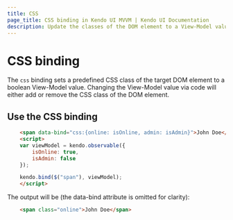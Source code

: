 ```yaml
---
title: CSS
page_title: CSS binding in Kendo UI MVVM | Kendo UI Documentation
description: Update the classes of the DOM element to a View-Model value with CSS binding in Kendo UI MVVM.
---
```


# CSS binding

The `css` binding sets a predefined CSS class of the target DOM element to a boolean View-Model value. Changing the View-Model value via code will either add or remove the CSS class of the DOM element. 

## Use the CSS binding
```html
	<span data-bind="css:{online: isOnline, admin: isAdmin}">John Doe</span>
    <script>
    var viewModel = kendo.observable({
        isOnline: true,
        isAdmin: false
    });

    kendo.bind($("span"), viewModel);
    </script>
```

The output will be (the data-bind attribute is omitted for clarity):
```html
    <span class="online">John Doe</span>
```
